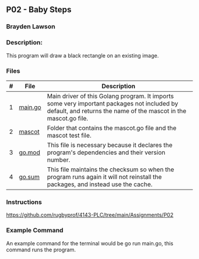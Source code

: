 ## P02 - Baby Steps
### Brayden Lawson
### Description:

This program will draw a black rectangle on an existing image. 

### Files

|   #   | File     | Description                      |
| :---: | -------- | -------------------------------- |
|   1   | [main.go](https://github.com/bglawson1001/4143-PLC-Lawson/blob/main/Assignments/P01/main.go) | Main driver of this Golang program. It imports some very important packages not included by default, and returns the name of the mascot in the mascot.go file. |
|   2   | [mascot](https://github.com/bglawson1001/4143-PLC-Lawson/tree/main/Assignments/P01/mascot) | Folder that contains the mascot.go file and the mascot test file.
|   3   | [go.mod](https://github.com/bglawson1001/4143-PLC-Lawson/blob/main/Assignments/P01/go.mod) | This file is necessary because it declares the program's dependencies and their version number. 
|   4   | [go.sum](https://github.com/bglawson1001/4143-PLC-Lawson/blob/main/Assignments/P01/go.sum) | This file maintains the checksum so when the program runs again it will not reinstall the packages, and instead use the cache. 


### Instructions

https://github.com/rugbyprof/4143-PLC/tree/main/Assignments/P02

### Example Command

An example command for the terminal would be go run main.go, this command runs the program.



